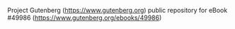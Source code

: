 Project Gutenberg (https://www.gutenberg.org) public repository for eBook #49986 (https://www.gutenberg.org/ebooks/49986)
